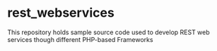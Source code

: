 # rest_webservices
This repository holds sample source code used to develop REST web services though different PHP-based Frameworks
